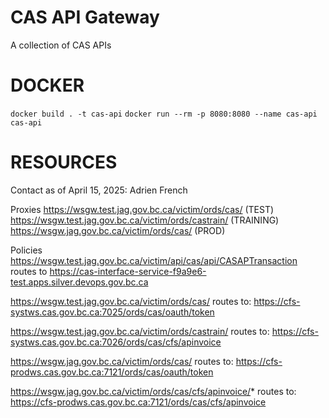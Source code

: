 # CAS API Gateway

A collection of CAS APIs

# DOCKER
`docker build . -t cas-api`
`docker run --rm -p 8080:8080 --name cas-api cas-api`

# RESOURCES
Contact as of April 15, 2025: Adrien French

Proxies
https://wsgw.test.jag.gov.bc.ca/victim/ords/cas/ (TEST)
https://wsgw.test.jag.gov.bc.ca/victim/ords/castrain/ (TRAINING)
https://wsgw.jag.gov.bc.ca/victim/ords/cas/ (PROD)


Policies
https://wsgw.test.jag.gov.bc.ca/victim/api/cas/api/CASAPTransaction routes to
https://cas-interface-service-f9a9e6-test.apps.silver.devops.gov.bc.ca
 
https://wsgw.test.jag.gov.bc.ca/victim/ords/cas/ routes to:
https://cfs-systws.cas.gov.bc.ca:7025/ords/cas/oauth/token
 
https://wsgw.test.jag.gov.bc.ca/victim/ords/castrain/ routes to:
https://cfs-systws.cas.gov.bc.ca:7026/ords/cas/cfs/apinvoice
 
https://wsgw.jag.gov.bc.ca/victim/ords/cas/ routes to:
https://cfs-prodws.cas.gov.bc.ca:7121/ords/cas/oauth/token

https://wsgw.jag.gov.bc.ca/victim/ords/cas/cfs/apinvoice/* routes to:
https://cfs-prodws.cas.gov.bc.ca:7121/ords/cas/cfs/apinvoice
